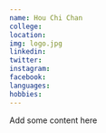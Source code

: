 ```yaml
---
name: Hou Chi Chan
college:
location:
img: logo.jpg
linkedin:
twitter:
instagram:
facebook:
languages:
hobbies:
---
```


Add some content here
